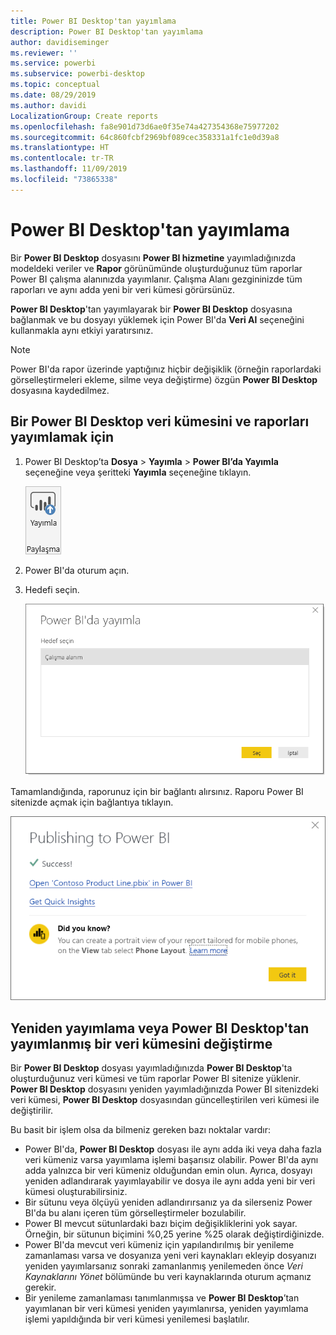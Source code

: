 ```yaml
---
title: Power BI Desktop'tan yayımlama
description: Power BI Desktop'tan yayımlama
author: davidiseminger
ms.reviewer: ''
ms.service: powerbi
ms.subservice: powerbi-desktop
ms.topic: conceptual
ms.date: 08/29/2019
ms.author: davidi
LocalizationGroup: Create reports
ms.openlocfilehash: fa8e901d73d6ae0f35e74a427354368e75977202
ms.sourcegitcommit: 64c860fcbf2969bf089cec358331a1fc1e0d39a8
ms.translationtype: HT
ms.contentlocale: tr-TR
ms.lasthandoff: 11/09/2019
ms.locfileid: "73865338"
---
```

# <a name="publish-from-power-bi-desktop"></a>Power BI Desktop'tan yayımlama
Bir **Power BI Desktop** dosyasını **Power BI hizmetine** yayımladığınızda modeldeki veriler ve **Rapor** görünümünde oluşturduğunuz tüm raporlar Power BI çalışma alanınızda yayımlanır. Çalışma Alanı gezgininizde tüm raporları ve aynı adda yeni bir veri kümesi görürsünüz.

**Power BI Desktop**'tan yayımlayarak bir **Power BI Desktop** dosyasına bağlanmak ve bu dosyayı yüklemek için Power BI'da **Veri Al** seçeneğini kullanmakla aynı etkiyi yaratırsınız.

> [!NOTE]
> Power BI'da rapor üzerinde yaptığınız hiçbir değişiklik (örneğin raporlardaki görselleştirmeleri ekleme, silme veya değiştirme) özgün **Power BI Desktop** dosyasına kaydedilmez.
> 
> 

## <a name="to-publish-a-power-bi-desktop-dataset-and-reports"></a>Bir Power BI Desktop veri kümesini ve raporları yayımlamak için
1. Power BI Desktop’ta **Dosya** \> **Yayımla** \> **Power BI’da Yayımla** seçeneğine veya şeritteki **Yayımla** seçeneğine tıklayın.  

   ![Yayımla düğmesi](media/desktop-upload-desktop-files/pbid_publish_publishbutton.png)

2. Power BI'da oturum açın.
3. Hedefi seçin.

   ![Yayımlama hedefi seçme](media/desktop-upload-desktop-files/pbid_publish_select_destination.png)

Tamamlandığında, raporunuz için bir bağlantı alırsınız. Raporu Power BI sitenizde açmak için bağlantıya tıklayın.

![Yayımlama başarılı iletişim kutusu](media/desktop-upload-desktop-files/pbid_publish_success.png)

## <a name="re-publish-or-replace-a-dataset-published-from-power-bi-desktop"></a>Yeniden yayımlama veya Power BI Desktop'tan yayımlanmış bir veri kümesini değiştirme
Bir **Power BI Desktop** dosyası yayımladığınızda **Power BI Desktop**'ta oluşturduğunuz veri kümesi ve tüm raporlar Power BI sitenize yüklenir. **Power BI Desktop** dosyasını yeniden yayımladığınızda Power BI sitenizdeki veri kümesi, **Power BI Desktop** dosyasından güncelleştirilen veri kümesi ile değiştirilir.

Bu basit bir işlem olsa da bilmeniz gereken bazı noktalar vardır:

* Power BI'da, **Power BI Desktop** dosyası ile aynı adda iki veya daha fazla veri kümeniz varsa yayımlama işlemi başarısız olabilir. Power BI'da aynı adda yalnızca bir veri kümeniz olduğundan emin olun. Ayrıca, dosyayı yeniden adlandırarak yayımlayabilir ve dosya ile aynı adda yeni bir veri kümesi oluşturabilirsiniz.
* Bir sütunu veya ölçüyü yeniden adlandırırsanız ya da silerseniz Power BI'da bu alanı içeren tüm görselleştirmeler bozulabilir. 
* Power BI mevcut sütunlardaki bazı biçim değişikliklerini yok sayar. Örneğin, bir sütunun biçimini %0,25 yerine %25 olarak değiştirdiğinizde.
* Power BI'da mevcut veri kümeniz için yapılandırılmış bir yenileme zamanlaması varsa ve dosyanıza yeni veri kaynakları ekleyip dosyanızı yeniden yayımlarsanız sonraki zamanlanmış yenilemeden önce *Veri Kaynaklarını Yönet* bölümünde bu veri kaynaklarında oturum açmanız gerekir.
* Bir yenileme zamanlaması tanımlanmışsa ve **Power BI Desktop**’tan yayımlanan bir veri kümesi yeniden yayımlanırsa, yeniden yayımlama işlemi yapıldığında bir veri kümesi yenilemesi başlatılır. 

